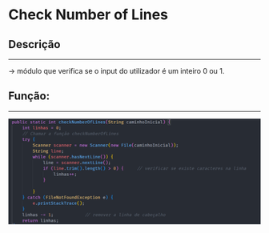 # Check Number of Lines

## Descrição ##
-------------------------
-> módulo que verifica se o input do utilizador é um inteiro 0 ou 1.


## Função: ##
-------------------------
![main](../Imagens/checkNumberOfLines.png)